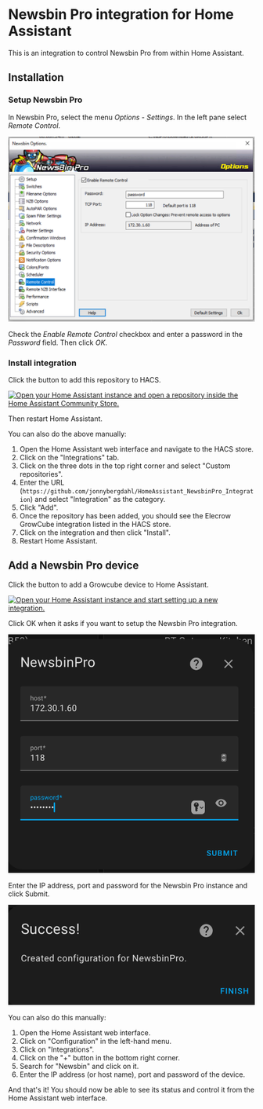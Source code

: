 # Newsbin Pro integration for Home Assistant

This is an integration to control Newsbin Pro from within Home Assistant. 


## Installation

### Setup Newsbin Pro

In Newsbin Pro, select the menu _Options_ - _Settings_. In the left pane select _Remote Control_.

![settings.png](https://raw.githubusercontent.com/jonnybergdahl/HomeAssistant_NewsbinPro_Integration/main/images/settings.png)

Check the _Enable Remote Control_ checkbox and enter a password in the _Password_ field. 
Then click _OK_.

### Install integration

Click the button to add this repository to HACS.

[![Open your Home Assistant instance and open a repository inside the Home Assistant Community Store.](https://my.home-assistant.io/badges/hacs_repository.svg)](https://my.home-assistant.io/redirect/hacs_repository/?owner=jonnybergdahl&category=Integration&repository=HomeAssistant_NewsbinPro_Integration)

Then restart Home Assistant.

You can also do the above manually:
1. Open the Home Assistant web interface and navigate to the HACS store.
2. Click on the "Integrations" tab.
3. Click on the three dots in the top right corner and select "Custom repositories".
4. Enter the URL (`https://github.com/jonnybergdahl/HomeAssistant_NewsbinPro_Integration`) and select "Integration" as the category.
5. Click "Add".
6. Once the repository has been added, you should see the Elecrow GrowCube integration listed in the HACS store.
7. Click on the integration and then click "Install".
8. Restart Home Assistant.

## Add a Newsbin Pro device

Click the button to add a Growcube device to Home Assistant.

[![Open your Home Assistant instance and start setting up a new integration.](https://my.home-assistant.io/badges/config_flow_start.svg)](https://my.home-assistant.io/redirect/config_flow_start/?domain=newsbinpro)

Click OK when it asks if you want to setup the Newsbin Pro integration.

![wizard1.png](https://raw.githubusercontent.com/jonnybergdahl/HomeAssistant_NewsbinPro_Integration/main/images/wizard1.png)

Enter the IP address, port and password for the Newsbin Pro instance and click Submit.

![wizard2.png](https://raw.githubusercontent.com/jonnybergdahl/HomeAssistant_NewsbinPro_Integration/main/images/wizard2.png)

You can also do this manually:

1. Open the Home Assistant web interface.
2. Click on "Configuration" in the left-hand menu.
3. Click on "Integrations".
4. Click on the "+" button in the bottom right corner.
5. Search for "Newsbin" and click on it.
6. Enter the IP address (or host name), port and password of the device.

And that's it! You should now be able to see its status and control it from the Home Assistant web interface.